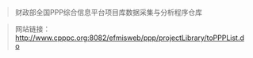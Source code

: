 >财政部全国PPP综合信息平台项目库数据采集与分析程序仓库

>网站链接：http://www.cpppc.org:8082/efmisweb/ppp/projectLibrary/toPPPList.do
